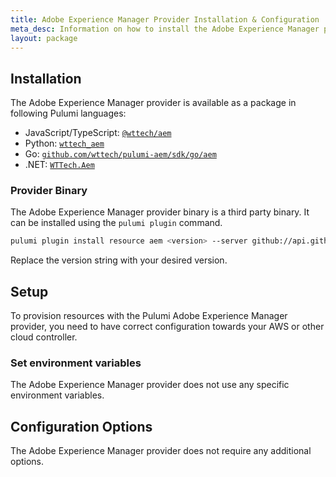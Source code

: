 ```yaml
---
title: Adobe Experience Manager Provider Installation & Configuration
meta_desc: Information on how to install the Adobe Experience Manager provider.
layout: package
---
```


## Installation

The Adobe Experience Manager provider is available as a package in following Pulumi languages:

* JavaScript/TypeScript: [`@wttech/aem`](https://www.npmjs.com/package/@wttech/aem)
* Python: [`wttech_aem`](https://pypi.org/project/wttech-aem/)
* Go: [`github.com/wttech/pulumi-aem/sdk/go/aem`](https://pkg.go.dev/github.com/wttech/pulumi-aem/sdk)
* .NET: [`WTTech.Aem`](https://www.nuget.org/packages/WTTech.Aem)

### Provider Binary

The Adobe Experience Manager provider binary is a third party binary. It can be installed using the `pulumi plugin` command.

```bash
pulumi plugin install resource aem <version> --server github://api.github.com/wttech
```

Replace the version string with your desired version.

## Setup

To provision resources with the Pulumi Adobe Experience Manager provider, you need to have correct configuration towards your AWS or other cloud controller.

### Set environment variables

The Adobe Experience Manager provider does not use any specific environment variables.

## Configuration Options

The Adobe Experience Manager provider does not require any additional options.
